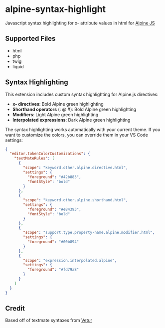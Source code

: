 # alpine-syntax-highlight

Javascript syntax highlighting for x- attribute values in html for [Alpine JS](https://alpinejs.dev/)

## Supported Files

- html
- php
- twig
- liquid

## Syntax Highlighting

This extension includes custom syntax highlighting for Alpine.js directives:

- **x- directives**: Bold Alpine green highlighting
- **Shorthand operators** (: @ #): Bold Alpine green highlighting
- **Modifiers**: Light Alpine green highlighting
- **Interpolated expressions**: Dark Alpine green highlighting

The syntax highlighting works automatically with your current theme. If you want to customize the colors, you can override them in your VS Code settings:

```json
{
  "editor.tokenColorCustomizations": {
    "textMateRules": [
      {
        "scope": "keyword.other.alpine.directive.html",
        "settings": {
          "foreground": "#42b883",
          "fontStyle": "bold"
        }
      },
      {
        "scope": "keyword.other.alpine.shorthand.html",
        "settings": {
          "foreground": "#e84393",
          "fontStyle": "bold"
        }
      },
      {
        "scope": "support.type.property-name.alpine.modifier.html",
        "settings": {
          "foreground": "#00b894"
        }
      },
      {
        "scope": "expression.interpolated.alpine",
        "settings": {
          "foreground": "#fd79a8"
        }
      }
    ]
  }
}
```

## Credit

Based off of textmate syntaxes from [Vetur](https://github.com/vuejs/vetur)
